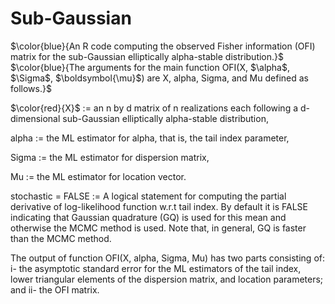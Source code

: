 # Sub-Gaussian
$\color{blue}{An R code computing the observed Fisher information (OFI) matrix for the sub-Gaussian elliptically alpha-stable distribution.}$
$\color{blue}{The arguments for the main function OFI(X, $\alpha$, $\Sigma$, $\boldsymbol{\mu}$) are X, alpha, Sigma, and Mu defined as follows.}$

$\color{red}{X}$     := an n by d matrix of n realizations each following a d-dimensional sub-Gaussian elliptically alpha-stable distribution,

alpha := the ML estimator for alpha, that is, the tail index parameter,

Sigma := the ML estimator for dispersion matrix,

Mu    := the ML estimator for location vector.

stochastic = FALSE := A logical statement for computing the partial derivative of log-likelihood function w.r.t tail index. By default it is FALSE indicating that Gaussian quadrature (GQ) is used for this mean and otherwise the MCMC method is used. Note that, in general, GQ is faster than the MCMC method. 

The output of function OFI(X, alpha, Sigma, Mu) has two parts consisting of: i- the asymptotic standard error for the ML estimators of the tail index, lower triangular elements of the dispersion matrix, and location parameters; and ii- the OFI matrix.
